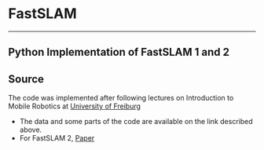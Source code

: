 
# FastSLAM #
------------------------------------------------------------------------------------


## Python Implementation of FastSLAM 1 and 2 ##


## Source ##
The code was implemented after following lectures on Introduction to Mobile
Robotics at 
[University of Freiburg](http://ais.informatik.uni-freiburg.de/teaching/ss18/robotics/index_en.php)
* The data and some parts of the code are available on the link described above.
* For FastSLAM 2, [Paper](http://robots.stanford.edu/papers/Montemerlo03a.pdf)